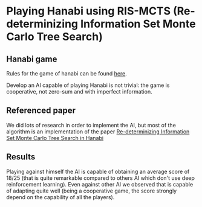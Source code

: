 # Playing Hanabi using RIS-MCTS (Re-determinizing Information Set Monte Carlo Tree Search)

## Hanabi game

Rules for the game of hanabi can be found [here](https://www.spillehulen.dk/media/102616/hanabi-card-game-rules.pdf).

Develop an AI capable of playing Hanabi is not trivial: the game is cooperative, not zero-sum and with imperfect information.

## Referenced paper

We did lots of research in order to implement the AI, but most of the algorithm is an implementation of the paper [Re-determinizing Information Set Monte Carlo Tree Search in Hanabi](https://arxiv.org/pdf/1902.06075.pdf)

## Results

Playing against himself the AI is capable of obtaining an average score of 18/25 (that is quite remarkable compared to others AI which don't use deep reinforcement learning). Even against other AI we observed that is capable of adapting quite well (being a cooperative game, the score strongly depend on the capability of all the players).
